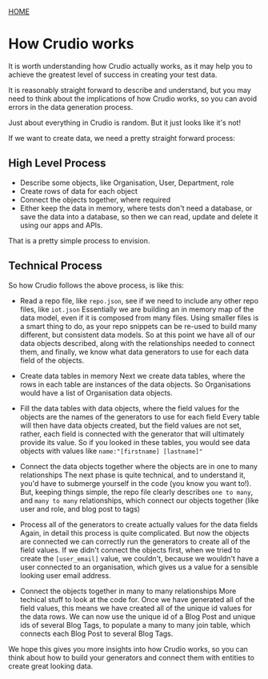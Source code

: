 [HOME](../README.md)

# How Crudio works
It is worth understanding how Crudio actually works, as it may help you to achieve the greatest level of success in creating your test data.

It is reasonably straight forward to describe and understand, but you may need to think about the implications of how Crudio works, so you can avoid errors in the data generation process.

Just about everything in Crudio is random. But it just looks like it's not!

If we want to create data, we need a pretty straight forward process:

## High Level Process
- Describe some objects, like Organisation, User, Department, role
- Create rows of data for each object 
- Connect the objects together, where required
- Either keep the data in memory, where tests don't need a database, or save the data into a database, so then we can read, update and delete it using our apps and APIs.  

That is a pretty simple process to envision.

## Technical Process
So how Crudio follows the above process, is like this:

- Read a repo file, like `repo.json`, see if we need to include any other repo files, like `iot.json`
  Essentially we are building an in memory map of the data model, even if it is composed from many files.
  Using smaller files is a smart thing to do, as your repo snippets can be re-used to build many different, but consistent data models.
  So at this point we have all of our data objects described, along with the relationships needed to connect them, and finally, we know what data generators to use for each data field of the objects.

- Create data tables in memory
  Next we create data tables, where the rows in each table are instances of the data objects. So Organisations would have a list of Organisation data objects.
  
- Fill the data tables with data objects, where the field values for the objects are the names of the generators to use for each field
  Every table will then have data objects created, but the field values are not set, rather, each field is connected with the generator that will ultimately provide its value.
  So if you looked in these tables, you would see data objects with values like `name:"[firstname] [lastname]"`
  
- Connect the data objects together where the objects are in one to many relationships
  The next phase is quite technical, and to understand it, you'd have to submerge yourself in the code (you know you want to!).
  But, keeping things simple, the repo file clearly describes `one to many`, and `many to many` relationships, which connect our objects together (like user and role, and blog post to tags) 
  
- Process all of the generators to create actually values for the data fields
  Again, in detail this process is quite complicated. But now the objects are connected we can correctly run the generators to create all of the field values.
  If we didn't connect the objects first, when we tried to create the `[user_email]` value, we couldn't, because we wouldn't have a user connected to an organisation, which gives us a value for a sensible looking user email address.

- Connect the objects together in many to many relationships
  More techical stuff to look at the code for. Once we have generated all of the field values, this means we have created all of the unique id values for the data rows.
  We can now use the unique id of a Blog Post and unique ids of several Blog Tags, to populate a many to many join table, which connects each Blog Post to several Blog Tags.

We hope this gives you more insights into how Crudio works, so you can think about how to build your generators and connect them with entities to create great looking data.
